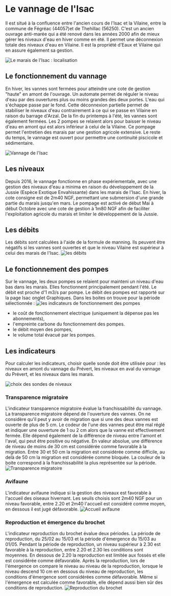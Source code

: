 # Le vannage de l'Isac

Il est situé à la confluence entre l'ancien cours de l'Isac et la Vilaine, entre la commune de Fégréac (44057)et de Thehillac (56250).
C'est un ancien ouvrage anti-marée qui a été renové dans les années 2000 afin de mieux gérer les niveaux d'eau en hiver comme en été. Il permet une déconnexion totale des niveaux d'eau en Vilaine.
Il est la propriété d'Eaux et Vilaine qui en assure également sa gestion.

![Le marais de l'Isac : localisation](CarteLocalisationVannageIsac.jpg "Carte de localisation des marais l'Isac")

## Le fonctionnement du vannage

En hiver, les vannes sont fermées pour atteindre une cote de gestion "haute" en amont de l'ouvrage. Un automate permet de réguler le niveau d'eau par des ouvertures plus ou moins grandes des deux portes. L'eau qui s'échappe passe par le fond. Cette déconnexion partielle permet de stabiliser le niveaux d'eau contrairement à ce qui se passe en Vilaine en raison du barrage d'Arzal.
De la fin du printemps à l'été, les vannes sont également fermées. Les 2 pompes se relaient alors pour baisser le niveau d'eau en amont qui est alors inférieur à celui de la Vilaine. Ce pompage permet l'entretien des marais par une gestion agricole extensive.
Le reste du temps, le vannage est ouvert pour permettre une continuité piscicole et sédimentaire.

![Vannage de l'Isac](vannage_isac2.JPG "Le vannage de l'Isac")

## Les niveaux

Depuis 2016, le vannage fonctionne en phase expériementale, avec une gestion des niveaux d'eau a minima en raison du développement de la Jussie (Espèce Exotique Envahissante) dans les marais de l'Isac.
En hiver, la cote consigne est de 2m40 NGF, permettant une submersion d'une grande partie du marais jusqu'en mars.
Le pompage est activé de début Mai à début Octobre avec une cote de gestion à 1m80 NGF afin de faciliter l'exploitation agricole du marais et limiter le développement de la Jussie.

## Les débits

Les débits sont calculées à l'aide de la formule de manning. Ils peuvent être négatifs si les vannes sont ouvertes et que le niveau Vilaine est supérieur à celui des marais de l'Isac.
![les débits](debit_isac.jpg "les débits sur l'Isac")
## Le fonctionnement des pompes

Sur le vannage, les deux pompes se relaient pour mainteni un niveau d'eau bas dans les marais.
Elles fonctionnent principalement pendant l'été.
Le débit est proche d'1 m3/s par pompe.
Le débit des pompes est rapporté sur la page Isac onglet Graphiques.
Dans les boites on trouve pour la période sélectionnée :
![les indicateurs de fonctionnement des pompes](pompes.jpg "Indicateurs de fonctionnement des pompes")
* le coût de fonctionnement electrique (uniquement la dépense pas les abonnements), 
* l'empreinte carbone du fonctionnement des pompes.
* le débit moyen des pompes,
* le volume total évacué par les pompes. 

## Les indicateurs

Pour calculer les indicateurs, choisir quelle sonde doit être utilisée pour : les niveaux en amont du vannage du Prévert, les
niveaux en aval du vannage du Prévert, et les niveaux dans les marais.

![choix des sondes de niveaux](choix_niveaux_isac.jpg "Boutons pour le choix des sondes de niveaux")

### Transparence migratoire 

L'indicateur transparence migratoire évalue la franchissabilité du vannage. 
La transparence migratoire dépend de l'ouverture des vannes. On ne considère qu'il peut y avoir de migration que si une des
deux vannes est ouverte de plus de 5 cm. Le codeur de l'une des vannes peut être mal réglé et indiquer une ouverture de 1 ou 2 cm alors que la 
vanne est effectivement fermée.
Elle dépend également de la différence de niveau entre l'amont et l'aval, qui peut être positive ou négative. En valeur absolue,
une différence de niveau de moins de 30 cm est considérée comme favorable à la migration. Entre 30 et 50 cm la migration est considérée
comme difficile, au delà de 50 cm la migration est considérée comme bloquée.
La couleur de la boite correspond à la franchissabilité 
la plus représentée sur la période. 
![Transparence migratoire](transparence_migratoire.jpg "Indicateur transparence migratoire")

### Avifaune

L'indicateur avifaune indique si la gestion des niveaux est favorable à l'accueil des oiseaux hivernant. Les seuils choisis sont 2m40 NGF
pour un niveau favorable, entre 2.20 et 2m40 l'accueil est considéré comme moyen, en dessous il est jugé défavorable.
![Accueil avifaune](accueil_avifaune.jpg "Indicateur accueil avifaune")

### Reproduction et émergence du brochet

L'indicateur reproduction du brochet évalue deux périodes. La période de reproduction, du 25/02 au 15/03 et la période d'émergence
du 15/03 au 01/05. Pendant la période de reproduction, un niveau supérieur à 2.30 est favorable à la reproduction, entre 2.20 et 2.30 
les conditions sont moyennes. En dessous de 2.20 la reproduction est limitée aux fossés et elle est considérée comme défavorable.
Après la reproduction, lors de l'émergence on compare le niveau au niveau de la reproduction, lorsque le niveau descend 10 cm en dessous 
du niveau de reproduction, les conditions d'émergence sont considérées comme défavorable. Même si l'émergence est calculée comme favorable,
 elle dépend aussi bien sûr des conditions de reproduction.
 ![Reproduction du brochet](brochet.jpg "Indicateur brochet")
